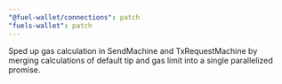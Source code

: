 ```yaml
---
"@fuel-wallet/connections": patch
"fuels-wallet": patch
---
```


Sped up gas calculation in SendMachine and TxRequestMachine by merging calculations of default tip and gas limit into a single parallelized promise.
